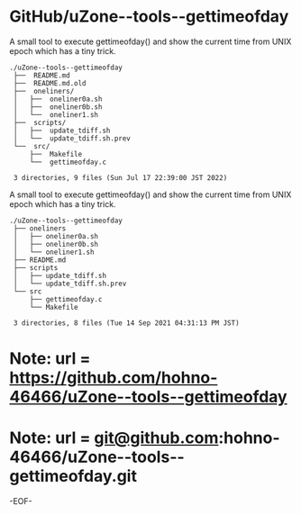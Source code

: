 # GitHub/uZone--tools--gettimeofday

A small tool to execute gettimeofday() and show the current time from UNIX epoch which has a tiny trick.

    ./uZone--tools--gettimeofday
     ├──  README.md
     ├──  README.md.old
     ├──  oneliners/
     │   ├──  oneliner0a.sh
     │   ├──  oneliner0b.sh
     │   └──  oneliner1.sh
     ├──  scripts/
     │   ├──  update_tdiff.sh
     │   └──  update_tdiff.sh.prev
     └──  src/
         ├──  Makefile
         └──  gettimeofday.c
     
     3 directories, 9 files (Sun Jul 17 22:39:00 JST 2022)


A small tool to execute gettimeofday() and show the current time from UNIX epoch which has a tiny trick.

    ./uZone--tools--gettimeofday
     ├── oneliners
     │   ├── oneliner0a.sh
     │   ├── oneliner0b.sh
     │   └── oneliner1.sh
     ├── README.md
     ├── scripts
     │   ├── update_tdiff.sh
     │   └── update_tdiff.sh.prev
     └── src
         ├── gettimeofday.c
         └── Makefile
     
     3 directories, 8 files (Tue 14 Sep 2021 04:31:13 PM JST)

# Note: url = https://github.com/hohno-46466/uZone--tools--gettimeofday

# Note: url = git@github.com:hohno-46466/uZone--tools--gettimeofday.git

-EOF-

